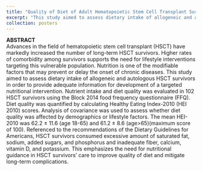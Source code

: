 ```yaml
---
title: "Quality of Diet of Adult Hematopoietic Stem Cell Transplant Survivors"
excerpt: "This study aimed to assess dietary intake of allogeneic and autologous HSCT survivors in order to provide adequate information for development of a targeted nutritional intervention." <br><a href="https://shalslikesepi.github.io/images/HCT.png" target="_blank" rel="noreferrer">View Poster Here.</a>
collection: posters
---
```


**ABSTRACT**  
Advances in the field of hematopoietic stem cell transplant (HSCT) have markedly increased the number of long-term HSCT survivors. Higher rates of comorbidity among survivors supports the need for lifestyle interventions targeting this vulnerable population. Nutrition is one of the modifiable factors that may prevent or delay the onset of chronic diseases. This study aimed to assess dietary intake of allogeneic and autologous HSCT survivors in order to provide adequate information for development of a targeted nutritional intervention. Nutrient intake and diet quality was evaluated in 102 HSCT survivors using the Block 2014 food frequency questionnaire (FFQ). Diet quality was quantified by calculating Healthy Eating Index-2010 (HEI 2010) scores. Analysis of covariance was used to assess whether diet quality was affected by demographics or lifestyle factors. The mean HEI-2010 was 62.2 ± 11.6 (age 18-65) and 61.2 ± 8.6 (age>65)(maximum score of 100). Referenced to the recommendations of the Dietary Guidelines for Americans, HSCT survivors consumed excessive amount of saturated fat, sodium, added sugars, and phosphorus and inadequate fiber, calcium, vitamin D, and potassium. This emphasizes the need for nutritional guidance in HSCT survivors’ care to improve quality of diet and mitigate long-term complications.

